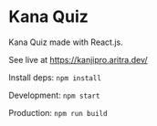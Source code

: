 # Kana Quiz
Kana Quiz made with React.js.

See live at https://kanjipro.aritra.dev/


Install deps: `npm install`

Development: `npm start`

Production: `npm run build`
